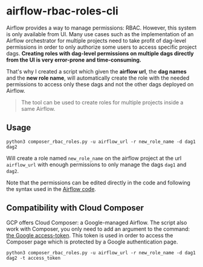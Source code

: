 # airflow-rbac-roles-cli
Airflow provides a way to manage permissions: RBAC. However, this system is only available from UI. Many use cases such as the implementation of an Airflow orchestrator for multiple projects need to take profit of dag-level permissions in order to only authorize some users to access specific project dags. **Creating roles with dag-level permissions on multiple dags directly from the UI is very error-prone and time-consuming.**

That's why I created a script which given the **airflow url**, the **dag names** and the **new role name**, will automatically create the role with the needed permissions to access only these dags and not the other dags deployed on Airflow. 

> The tool can be used to create roles for multiple projects inside a same Airflow.

## Usage
```shell
python3 composer_rbac_roles.py -u airflow_url -r new_role_name -d dag1 dag2
```
Will create a role named `new_role_name` on the airflow project at the url `airflow_url` with enough permissions to only manage the dags `dag1` and `dag2`. 

Note that the permissions can be edited directly in the code and following the syntax used in the <a href="https://github.com/apache/airflow/blob/d1f3d8ec19d3c3b2494fbcd5a1adb5be4d4af03b/airflow/security/permissions.py"> Airflow code</a>.

## Compatibility with Cloud Composer
GCP offers Cloud Composer: a Google-managed Airflow. The script also work with Composer, you only need to add an argument to the command: <a href="https://www.daimto.com/how-to-get-a-google-access-token-with-curl/"> the Google access-token</a>. This token is used in order to access the Composer page which is protected by a Google authentication page.

```shell
python3 composer_rbac_roles.py -u airflow_url -r new_role_name -d dag1 dag2 -t access_token
```
